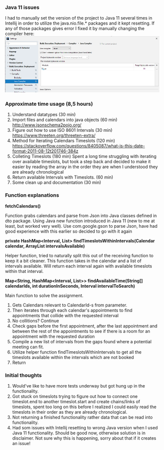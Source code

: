
### Java 11 issues
I had to manually set the version of the project to Java 11 several times in Intellij in order to utilize the java.nio.file.* packages 
and it kept resetting. If any of those packages gives error I fixed it by manually changing the compiler here:
![alt text](Bytecode.png)
                                                                            

### Approximate time usage (8,5 hours)

1. Understand datatypes (30 min)
2. Import files and calendars into java objects (60 min)
http://www.jsonschema2pojo.org/
3. Figure out how to use ISO 8601 Intervals (30 min)
https://www.threeten.org/threeten-extra/
4. Method for Iterating Calendars Timeslots (120 min)
https://stackoverflow.com/questions/8405087/what-is-this-date-format-2011-08-12t201746-384z
5. Colleting Timeslots (180 min)
Spent a long time struggling with iterating over available timeslots, 
but took a step back and decided to make it easier by reading the array in the order they are when I understood they are already chronological
6. Return available Intervals with Timeslots. (60 min)
7. Some clean up and documentation (30 min)

### Function explanations
**fetchCalendars()**

Function grabs calendars and parse from Json into Java classes defined in dto package. 
Using Java new function introduced in Java 11 (new to me at least, but worked very well). 
Use com.google.gson to parse Json, have had good experience with this earlier so decided to go with it again

**private HashMap<Interval, List<Timeslot>> findTimeslotsWithinIntervals(Calendar calendar, ArrayList<Interval> intervalsAvailable)**

Helper function, tried to naturally split this out of the receiving function to keep it a bit cleaner.
This function takes in the calendar and a list of intervals available. 
Will return each interval again with available timeslots within that interval.

**Map<String, HashMap<Interval, List<Timeslot>>> findAvailableTime(String[] calendarIds, int durationInSeconds, Interval intervalToSearch)**

Main function to solve the assignment. 
1. Gets Calendars relevant to CalendarId-s from parameter. 
2. Then iterates through each calendar's appointments to find appointments that collide with the requested interval
3. No collitions? Continue
4. Check gaps before the first appointment, after the last appointment and between the rest of the appointments to see 
if there is a room for an appointment with the requested duration
5. Compile a new list of intervals from the gaps found where a potential meeting can fit.
6. Utilize helper function findTimeslotsWithinIntervals to get all the timeslots available within the intervals which are not booked
7. Return



### Initial thoughts

1. Would've like to have more tests underway but got hung up in the functionality.
2. Got stuck on timeslots trying to figure out how to connect one timeslot.end to another timeslot.start and create chains/links of timeslots, 
spent too long on this before I realized I could easily read the timeslots in their order as they are already chronological.
3. Not returning a finished functionality rather data that can be read into functionality.
4. Had som issues with Intellij resetting to wrong Java version when I used Java 11 functionality. 
Should be good now, otherwise solution is in disclaimer. Not sure why this is happening, sorry about that if it creates an issue!








    


